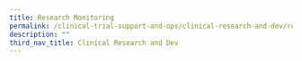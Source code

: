 ```yaml
---
title: Research Monitoring
permalink: /clinical-trial-support-and-ops/clinical-research-and-dev/research-monitoring/
description: ""
third_nav_title: Clinical Research and Dev
---
```

